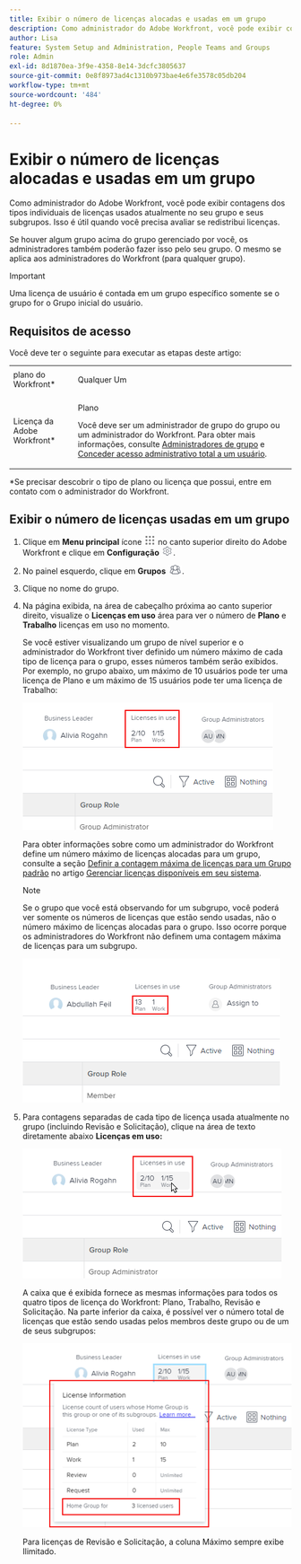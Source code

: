 ```yaml
---
title: Exibir o número de licenças alocadas e usadas em um grupo
description: Como administrador do Adobe Workfront, você pode exibir contagens dos tipos individuais de licenças usados atualmente no seu grupo e seus subgrupos. Isso é útil quando você precisa avaliar se redistribui licenças.
author: Lisa
feature: System Setup and Administration, People Teams and Groups
role: Admin
exl-id: 8d1870ea-3f9e-4358-8e14-3dcfc3805637
source-git-commit: 0e8f8973ad4c1310b973bae4e6fe3578c05db204
workflow-type: tm+mt
source-wordcount: '484'
ht-degree: 0%

---
```


# Exibir o número de licenças alocadas e usadas em um grupo

Como administrador do Adobe Workfront, você pode exibir contagens dos tipos individuais de licenças usados atualmente no seu grupo e seus subgrupos. Isso é útil quando você precisa avaliar se redistribui licenças.

Se houver algum grupo acima do grupo gerenciado por você, os administradores também poderão fazer isso pelo seu grupo. O mesmo se aplica aos administradores do Workfront (para qualquer grupo).

>[!IMPORTANT]
>
>Uma licença de usuário é contada em um grupo específico somente se o grupo for o Grupo inicial do usuário.

## Requisitos de acesso

Você deve ter o seguinte para executar as etapas deste artigo:

<table style="table-layout:auto"> 
 <col> 
 <col> 
 <tbody> 
  <tr> 
   <td role="rowheader">plano do Workfront*</td> 
   <td> <p>Qualquer Um</p> </td> 
  </tr> 
  <tr> 
   <td role="rowheader">Licença da Adobe Workfront*</td> 
   <td> <p>Plano </p> <p>Você deve ser um administrador de grupo do grupo ou um administrador do Workfront. Para obter mais informações, consulte <a href="../../../administration-and-setup/manage-groups/group-roles/group-administrators.md" class="MCXref xref">Administradores de grupo</a> e <a href="../../../administration-and-setup/add-users/configure-and-grant-access/grant-a-user-full-administrative-access.md" class="MCXref xref">Conceder acesso administrativo total a um usuário</a>.</p> </td> 
  </tr> 
 </tbody> 
</table>

&#42;Se precisar descobrir o tipo de plano ou licença que possui, entre em contato com o administrador do Workfront.

## Exibir o número de licenças usadas em um grupo

1. Clique em **Menu principal** ícone ![](assets/main-menu-icon.png) no canto superior direito do Adobe Workfront e clique em **Configuração** ![](assets/gear-icon-settings.png).

1. No painel esquerdo, clique em **Grupos** ![](assets/groups-icon.png).

1. Clique no nome do grupo.
1. Na página exibida, na área de cabeçalho próxima ao canto superior direito, visualize o **Licenças em uso** área para ver o número de **Plano** e **Trabalho** licenças em uso no momento.

   Se você estiver visualizando um grupo de nível superior e o administrador do Workfront tiver definido um número máximo de cada tipo de licença para o grupo, esses números também serão exibidos. Por exemplo, no grupo abaixo, um máximo de 10 usuários pode ter uma licença de Plano e um máximo de 15 usuários pode ter uma licença de Trabalho:

   ![](assets/licenses-used-allocated.png)

   Para obter informações sobre como um administrador do Workfront define um número máximo de licenças alocadas para um grupo, consulte a seção [Definir a contagem máxima de licenças para um Grupo padrão](../../../administration-and-setup/get-started-wf-administration/manage-available-licenses-in-your-system.md#set) no artigo [Gerenciar licenças disponíveis em seu sistema](../../../administration-and-setup/get-started-wf-administration/manage-available-licenses-in-your-system.md).

   >[!NOTE]
   >
   >Se o grupo que você está observando for um subgrupo, você poderá ver somente os números de licenças que estão sendo usadas, não o número máximo de licenças alocadas para o grupo. Isso ocorre porque os administradores do Workfront não definem uma contagem máxima de licenças para um subgrupo.
   >
   >![](assets/subgroup-used-licenses-only.png)

1. Para contagens separadas de cada tipo de licença usada atualmente no grupo (incluindo Revisão e Solicitação), clique na área de texto diretamente abaixo **Licenças em uso:**

   ![](assets/click-text-to-see-more.png)

   A caixa que é exibida fornece as mesmas informações para todos os quatro tipos de licença do Workfront: Plano, Trabalho, Revisão e Solicitação. Na parte inferior da caixa, é possível ver o número total de licenças que estão sendo usadas pelos membros deste grupo ou de um de seus subgrupos:

   ![](assets/more-license-info.png)

   Para licenças de Revisão e Solicitação, a coluna Máximo sempre exibe Ilimitado.
